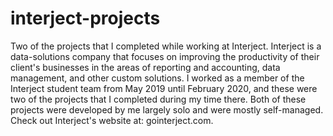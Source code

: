 # interject-projects

Two of the projects that I completed while working at Interject. Interject is a data-solutions company that focuses on improving the productivity of their client's businesses in the areas of reporting and accounting, data management, and other custom solutions. I worked as a member of the Interject student team from May 2019 until February 2020, and these were two of the projects that I completed during my time there. Both of these projects were developed by me largely solo and were mostly self-managed. Check out Interject's website at: gointerject.com.
